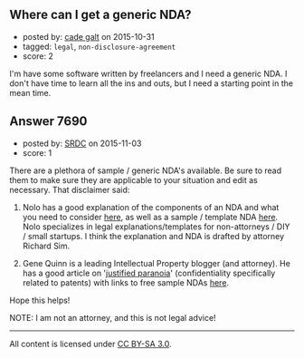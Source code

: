 ## Where can I get a generic NDA?

- posted by: [cade galt](https://stackexchange.com/users/6486463/cade-galt) on 2015-10-31
- tagged: `legal`, `non-disclosure-agreement`
- score: 2

I'm have some software written by freelancers and I need a generic NDA.  I don't have time to learn all the ins and outs, but I need a starting point in the mean time.


## Answer 7690

- posted by: [SRDC](https://stackexchange.com/users/5438059/srdc) on 2015-11-03
- score: 1

<p>There are a plethora of sample / generic NDA's available. Be sure to read them to make sure they are applicable to your situation and edit as necessary. That disclaimer said:</p>

<ol>
<li><p>Nolo has a good explanation of the components of an NDA and what you need to consider <a href="http://www.nolo.com/legal-encyclopedia/nondisclosure-agreements-29630.html" rel="nofollow">here</a>, as well as a sample / template NDA <a href="https://www.nolo.com/products/nondisclosure-confidentiality-agreement-pr111.html" rel="nofollow">here</a>. Nolo specializes in legal explanations/templates for non-attorneys / DIY / small startups. I think the explanation and NDA is drafted by attorney Richard Sim.</p></li>
<li><p>Gene Quinn is a leading Intellectual Property blogger (and attorney). He has a good article on '<a href="http://www.ipwatchdog.com/2013/11/16/justified-paranoia-confidentiality-before-and-after-patent-filings/id=46374/" rel="nofollow">justified paranoia</a>' (confidentiality specifically related to patents) with links to free sample NDAs <a href="http://www.ipwatchdog.com/tradesecret/sample-confidentiality-agreements/" rel="nofollow">here</a>.</p></li>
</ol>

<p>Hope this helps!</p>

<p>NOTE: I am not an attorney, and this is not legal advice!</p>




---

All content is licensed under [CC BY-SA 3.0](https://creativecommons.org/licenses/by-sa/3.0/).
